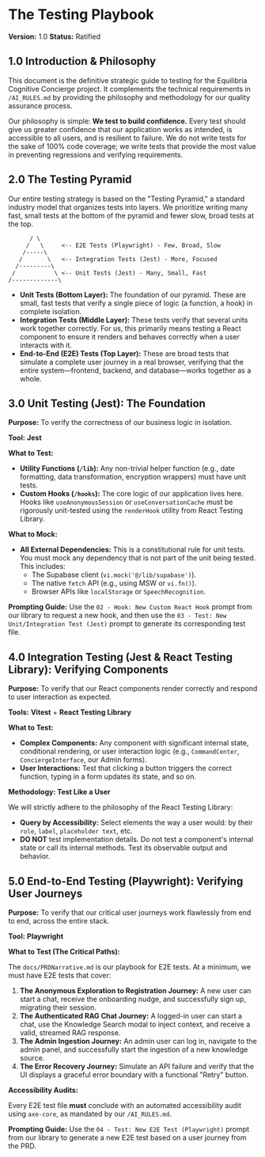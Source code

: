 # The Testing Playbook

**Version:** 1.0
**Status:** Ratified

## 1.0 Introduction & Philosophy

This document is the definitive strategic guide to testing for the Equilibria Cognitive Concierge project. It complements the technical requirements in `/AI_RULES.md` by providing the philosophy and methodology for our quality assurance process.

Our philosophy is simple: **We test to build confidence.** Every test should give us greater confidence that our application works as intended, is accessible to all users, and is resilient to failure. We do not write tests for the sake of 100% code coverage; we write tests that provide the most value in preventing regressions and verifying requirements.

## 2.0 The Testing Pyramid

Our entire testing strategy is based on the "Testing Pyramid," a standard industry model that organizes tests into layers. We prioritize writing many fast, small tests at the bottom of the pyramid and fewer slow, broad tests at the top.

```
      / \
     /   \     <-- E2E Tests (Playwright) - Few, Broad, Slow
    /-----\
   /       \   <-- Integration Tests (Jest) - More, Focused  
  /---------\
 /           \ <-- Unit Tests (Jest) - Many, Small, Fast  
/-------------\
```

-   **Unit Tests (Bottom Layer):** The foundation of our pyramid. These are small, fast tests that verify a single piece of logic (a function, a hook) in complete isolation.
-   **Integration Tests (Middle Layer):** These tests verify that several units work together correctly. For us, this primarily means testing a React component to ensure it renders and behaves correctly when a user interacts with it.
-   **End-to-End (E2E) Tests (Top Layer):** These are broad tests that simulate a complete user journey in a real browser, verifying that the entire system—frontend, backend, and database—works together as a whole.

## 3.0 Unit Testing (Jest): The Foundation

**Purpose:** To verify the correctness of our business logic in isolation.

**Tool:** **Jest**

**What to Test:**

*   **Utility Functions (`/lib`):** Any non-trivial helper function (e.g., date formatting, data transformation, encryption wrappers) must have unit tests.
*   **Custom Hooks (`/hooks`):** The core logic of our application lives here. Hooks like `useAnonymousSession` or `useConversationCache` must be rigorously unit-tested using the `renderHook` utility from React Testing Library.

**What to Mock:**

*   **All External Dependencies:** This is a constitutional rule for unit tests. You must mock any dependency that is not part of the unit being tested. This includes:
    *   The Supabase client (`vi.mock('@/lib/supabase')`).
    *   The native `fetch` API (e.g., using MSW or `vi.fn()`).
    *   Browser APIs like `localStorage` or `SpeechRecognition`.

**Prompting Guide:** Use the `02 - Hook: New Custom React Hook` prompt from our library to request a new hook, and then use the `03 - Test: New Unit/Integration Test (Jest)` prompt to generate its corresponding test file.

## 4.0 Integration Testing (Jest & React Testing Library): Verifying Components

**Purpose:** To verify that our React components render correctly and respond to user interaction as expected.

**Tools:** **Vitest** + **React Testing Library**

**What to Test:**

*   **Complex Components:** Any component with significant internal state, conditional rendering, or user interaction logic (e.g., `CommandCenter`, `ConciergeInterface`, our Admin forms).
*   **User Interactions:** Test that clicking a button triggers the correct function, typing in a form updates its state, and so on.

**Methodology: Test Like a User**

We will strictly adhere to the philosophy of the React Testing Library:

*   **Query by Accessibility:** Select elements the way a user would: by their `role`, `label`, `placeholder text`, etc.
*   **DO NOT** test implementation details. Do not test a component's internal state or call its internal methods. Test its observable output and behavior.

## 5.0 End-to-End Testing (Playwright): Verifying User Journeys

**Purpose:** To verify that our critical user journeys work flawlessly from end to end, across the entire stack.

**Tool:** **Playwright**

**What to Test (The Critical Paths):**

The `docs/PRDNarrative.md` is our playbook for E2E tests. At a minimum, we must have E2E tests that cover:

1.  **The Anonymous Exploration to Registration Journey:** A new user can start a chat, receive the onboarding nudge, and successfully sign up, migrating their session.
2.  **The Authenticated RAG Chat Journey:** A logged-in user can start a chat, use the Knowledge Search modal to inject context, and receive a valid, streamed RAG response.
3.  **The Admin Ingestion Journey:** An admin user can log in, navigate to the admin panel, and successfully start the ingestion of a new knowledge source.
4.  **The Error Recovery Journey:** Simulate an API failure and verify that the UI displays a graceful error boundary with a functional "Retry" button.

**Accessibility Audits:**

Every E2E test file **must** conclude with an automated accessibility audit using `axe-core`, as mandated by our `/AI_RULES.md`.

**Prompting Guide:** Use the `04 - Test: New E2E Test (Playwright)` prompt from our library to generate a new E2E test based on a user journey from the PRD.